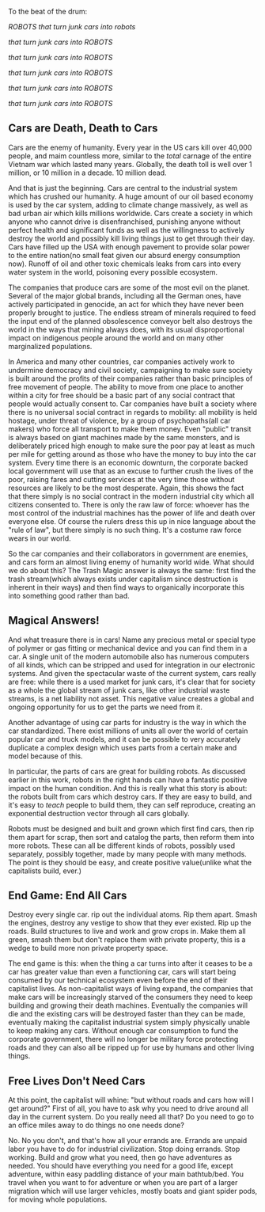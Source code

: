 
To the beat of the drum:

_ROBOTS that turn junk cars into robots_

_that turn junk cars into ROBOTS_

_that turn junk cars into ROBOTS_

_that turn junk cars into ROBOTS_

_that turn junk cars into ROBOTS_

_that turn junk cars into ROBOTS_

## Cars are Death, Death to Cars

Cars are the enemy of humanity.  Every year in the US cars kill over 40,000 people, and maim countless more, similar to the *total* carnage of the entire Vietnam war which lasted many years.  Globally, the death toll is well over 1 million, or 10 million in a decade.  10 million dead.  

And that is just the beginning.  Cars are central to the industrial system which has crushed our humanity.   A huge amount of our oil based economy is used by the car system, adding to climate change massively, as well as bad urban air which kills millions worldwide.  Cars create a society in which anyone who cannot drive is disenfranchised, punishing anyone without perfect health and significant funds as well as the willingness to actively destroy the world and possibly kill living things just to get through their day.  Cars have filled up the USA with enough pavement to provide solar power to the entire nation(no small feat given our absurd energy consumption now).  Runoff of oil and other toxic chemicals leaks from cars into every water system in the world, poisoning every possible ecosystem.  

The companies that produce cars are some of the most evil on the planet.  Several of the major global brands, including all the German ones, have actively participated in genocide, an act for which they have never been properly brought to justice.  The endless stream of minerals required to feed the input end of the planned obsolescence conveyor belt also destroys the world in the ways that mining always does, with its usual disproportional impact on indigenous people around the world and on many other marginalized populations.  

In America and many other countries, car companies actively work to undermine democracy and civil society, campaigning to make sure society is built around the profits of their companies rather than basic principles of free movement of people. The ability to move from one place to another within a city for free should be a basic part of any social contract that people would actually consent to.  Car companies have built a society where there is no universal social contract in regards to mobility: all mobility is held hostage, under threat of violence, by a group of psychopaths(all car makers) who force all transport to make them money.  Even "public" transit is always based on giant machines made by the same monsters, and is deliberately priced high enough to make sure the poor pay at least as much per mile for getting around as those who have the money to buy into the car system.  Every time there is an economic downturn, the corporate backed local government will use that as an excuse to further crush the lives of the poor, raising fares and cutting services at the very time those without resources are likely to be the most desperate.  Again, this shows the fact that there simply is no social contract in the modern industrial city which all citizens consented to.  There is only the raw law of force: whoever has the most control of the industrial machines has the power of life and death over everyone else.  Of course the rulers dress this up in nice language about the "rule of law", but there simply is no such thing.  It's a costume raw force wears in our world. 

So the car companies and their collaborators in government are enemies, and cars form an almost living enemy of humanity world wide.  What should we do about this?  The Trash Magic answer is always the same: first find the trash stream(which always exists under capitalism since destruction is inherent in their ways) and then find ways to organically incorporate this into something good rather than bad.  

## Magical Answers!

And what treasure there is in cars!  Name any precious metal or special type of polymer or gas fitting or mechanical device and you can find them in a car.  A single unit of the modern automobile also has numerous computers of all kinds, which can be stripped and used for integration in our electronic systems.  And given the spectacular waste of the current system, cars really are free: while there is a used market for junk cars, it's clear that for society as a whole the global stream of junk cars, like other industrial waste streams, is a net liability not asset.  This negative value creates a global and ongoing opportunity for us to get the parts we need from it.  

Another advantage of using car parts for industry is the way in which the car standardized.  There exist millions of units all over the world of certain popular car and truck models, and it can be possible to very accurately duplicate a complex design which uses parts from a certain make and model because of this.  

In particular, the parts of cars are great for building robots.  As discussed earlier in this work, robots in the right hands can have a fantastic positive impact on the human condition.  And this is really what this story is about: the robots built from cars which destroy cars.  If they are easy to build, and it's easy to *teach* people to build them, they can self reproduce, creating an exponential destruction vector through all cars globally.  

Robots must be designed and built and grown which first find cars, then rip them apart for scrap, then sort and catalog the parts, then reform them into more robots.  These can all be different kinds of robots, possibly used separately, possibly together, made by many people with many methods.  The point is they should be easy, and create positive value(unlike what the capitalists build, ever.)


## End Game: End All Cars

Destroy every single car.  rip out the individual atoms.  Rip them apart. Smash the engines, destroy any vestige to show that they ever existed.  Rip up the roads.  Build structures to live and work and grow crops in.  Make them all green, smash them but don't replace them with private property, this is a wedge to build more non private property space.

The end game is this: when the thing a car turns into after it ceases to be a car has greater value than even a functioning car, cars will start being consumed by our technical ecosystem even before the end of their capitalist lives.  As non-capitalist ways of living expand, the companies that make cars will be increasingly starved of the consumers they need to keep building and growing their death machines.  Eventually the companies will die and the existing cars will be destroyed faster than they can be made, eventually making the capitalist industrial system simply physically unable to keep making any cars.  Without enough car consumption to fund the corporate government, there will no longer be military force protecting roads and they can also all be ripped up for use by humans and other living things.  

## Free Lives Don't Need Cars

At this point, the capitalist will whine: "but without roads and cars how will I get around?"  First of all, you have to ask why you need to drive around all day in the current system.  Do you really need all that?  Do you need to go to an office miles away to do things no one needs done? 

No.  No you don't, and that's how all your errands are.  Errands are unpaid labor you have to do for industrial civilization.  Stop doing errands.  Stop working.  Build and grow what you need, then go have adventures as needed.  You should have everything you need for a good life, except adventure, within easy paddling distance of your main bathtub/bed.  You travel when you want to for adventure or when you are part of a larger migration which will use larger vehicles, mostly boats and giant spider pods, for moving whole populations.  

 
